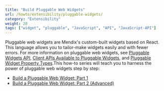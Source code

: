 ```yaml
---
title: "Build Pluggable Web Widgets"
url: /howto/extensibility/pluggable-widgets/
category: "Extensibility"
weight: 20
tags: ["widget", "pluggable", "JavaScript", "API", "JavaScript-API"]
---
```


Pluggable web widgets are Mendix's custom-built widgets based on React. This language allows you to tailor-make widgets easily and with fewer errors. For more information on pluggable web widgets, see [Pluggable Widgets API](/apidocs-mxsdk/apidocs/pluggable-widgets), [Client APIs Available to Pluggable Widgets](/apidocs-mxsdk/apidocs/pluggable-widgets-client-apis), and [Pluggable Widget Property Types](/apidocs-mxsdk/apidocs/pluggable-widgets-property-types).This how-to series will teach you to harness the power of pluggable web widgets step by step: 

* [Build a Pluggable Web Widget: Part 1](create-a-pluggable-widget-one)
* [Build a Pluggable Web Widget: Part 2 (Advanced)](create-a-pluggable-widget-two)

